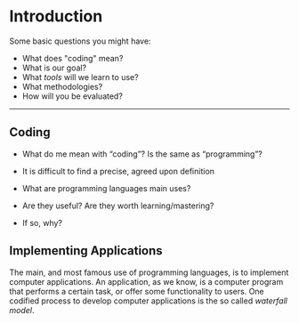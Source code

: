 # Introduction

Some basic questions you might have:

* What does "coding" mean?
* What is our goal?
* What _tools_ will we learn to use?
* What methodologies?
* How will you be evaluated?

---

## Coding

* What do me mean with “coding”? Is the same as “programming”?

* It is difficult to find a precise, agreed upon definition

* What are programming languages main uses?
* Are they useful? Are they worth learning/mastering?
* If so, why?

## Implementing Applications

The main, and most famous use of programming languages, is to implement computer applications.
An application, as we know, is a computer program that performs a certain task, or offer some functionality to users.
One codified process to develop computer applications is the so called _waterfall model_.






